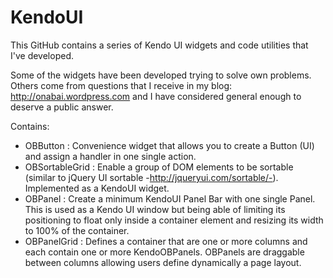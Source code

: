 KendoUI
=======

This GitHub contains a series of Kendo UI widgets and code utilities that I've developed.

Some of the widgets have been developed trying to solve own problems. Others come from questions
that I receive in my blog: http://onabai.wordpress.com and I have considered general enough to
deserve a public answer.

Contains:

* OBButton : Convenience widget that allows you to create a Button (UI) and assign a handler in
one single action.
* OBSortableGrid : Enable a group of DOM elements to be sortable (similar to jQuery UI sortable
 -http://jqueryui.com/sortable/-). Implemented as a KendoUI widget.
* OBPanel : Create a minimum KendoUI Panel Bar with one single Panel. This is used as a Kendo UI
window but being able of limiting its positioning to float only inside a container element and
resizing its width to 100% of the container.
* OBPanelGrid : Defines a container that are one or more columns and each contain one or more
 KendoOBPanels. OBPanels are draggable between columns allowing users define dynamically a page
 layout.